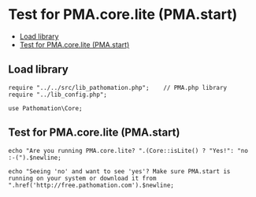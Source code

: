 # **Test for PMA.core.lite (PMA.start)**

- [Load library](#load-library)
- [Test for PMA.core.lite (PMA.start)](#test-for-pma.core.lite)


## Load library
```
require "../../src/lib_pathomation.php"; 	// PMA.php library
require "../lib_config.php";

use Pathomation\Core;
```


## Test for PMA.core.lite (PMA.start)
```
echo "Are you running PMA.core.lite? ".(Core::isLite() ? "Yes!": "no :-(").$newline;

echo "Seeing 'no' and want to see 'yes'? Make sure PMA.start is running on your system or download it from ".href('http://free.pathomation.com').$newline;
```
